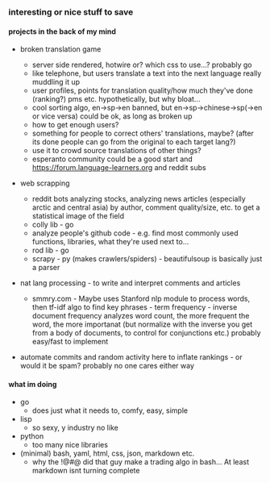 ### interesting or nice stuff to save


#### projects in the back of my mind

- broken translation game
  - server side rendered, hotwire or? which css to use...? probably go
  - like telephone, but users translate a text into the next language really muddling it up
  - user profiles, points for translation quality/how much they've done (ranking?) pms etc. hypothetically, but why bloat...
  - cool sorting algo, en->sp->en banned, but en->sp->chinese->sp(->en or vice versa) could be ok, as long as broken up
  - how to get enough users?
  - something for people to correct others' translations, maybe? (after its done people can go from the original to each target lang?)
  - use it to crowd source translations of other things?
  - esperanto community could be a good start and https://forum.language-learners.org and reddit subs

- web scrapping
  - reddit bots analyzing stocks, analyzing news articles (especially arctic and central asia) by author, comment quality/size, etc. to get a statistical image of the field
  - colly lib - go
  - analyze people's github code - e.g. find most commonly used functions, libraries, what they're used next to...
  - rod lib - go
  - scrapy - py (makes crawlers/spiders) - beautifulsoup is basically just a parser
- nat lang processing - to write and interpret comments and articles
  - smmry.com - Maybe uses Stanford nlp module to process words, then tf-idf algo to find key phrases - term frequency - inverse document frequency analyzes word count, the more frequent the word, the more importanat (but normalize with the inverse you get from a body of documents, to control for conjunctions etc.) probably easy/fast to implement
- automate commits and random activity here to inflate rankings - or would it be spam? probably no one cares either way

#### what im doing
- go
  - does just what it needs to, comfy, easy, simple
- lisp
  - so sexy, y industry no like
- python
  - too many nice libraries
- (minimal) bash, yaml, html, css, json, markdown etc.
  - why the !@#@ did that guy make a trading algo in bash... At least markdown isnt turning complete
